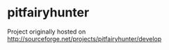 pitfairyhunter
==============

Project originally hosted on http://sourceforge.net/projects/pitfairyhunter/develop